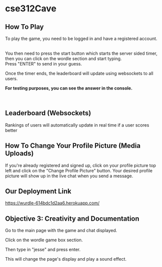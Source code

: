 # cse312Cave

## How To Play
To play the game, you need to be logged in and have a registered account.

<br>
You then need to press the start button which starts the server sided timer, then you can click on the wordle section and start typing.

<br>
Press "ENTER" to send in your guess.

<br>

Once the timer ends, the leaderboard will update using websockets to all users.

**For testing purposes, you can see the answer in the console.**

<br>

## Leaderboard (Websockets)
Rankings of users will automatically update in real time if a user scores better 


## How To Change Your Profile Picture (Media Uploads)
If you're already registered and signed up, click on your profile picture top left and click on the "Change Profile Picture" button. Your desired profile picture will show up in the live chat when you send a message.


## Our Deployment Link
https://wurdle-614bdc1d2aa6.herokuapp.com/


## Objective 3: Creativity and Documentation
Go to the main page with the game and chat displayed.

Click on the wordle game box section.

Then type in "jesse" and press enter.

This will change the page's display and play a sound effect.
